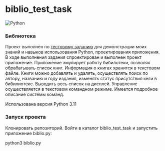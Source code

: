 # biblio_test_task
![Python](https://img.shields.io/badge/python-3670A0?style=for-the-badge&logo=python&logoColor=ffdd54)

### Библиотека
Проект выполнен по [тестовому заданию](task.doc) для демонстрации моих знаний и навыков использования Python, проектирования приложения.
В ходе выполнения задания спроектирован и выполнен проект приложение.
Приложение эмулирует работу бибилотеки, позволяя обрабатывать список книг. Информация о книгах хранится в текстовом файле.
Книги можно добавлять и удалять, осуществлять поиск по автору, названию и году издания, изменять статус присутствия кнги в бибилиотеке. Выводить весь список на дисплей. Управление осуществляется в текстовом командном режиме. Имеется подробное описание системы команд.

Использована версия Python 3.11
 
### Запуск проекта

Клонировать репозиторий. Войти в каталог biblio_test_task и запустить приложение biblio.py:

python3 biblio.py
